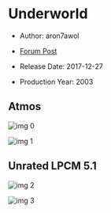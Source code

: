# Underworld

* Author: aron7awol

* [Forum Post](https://www.avsforum.com/threads/bass-eq-for-filtered-movies.2995212/post-56817980)

* Release Date: 2017-12-27
* Production Year: 2003

## Atmos

![img 0](https://i.imgur.com/K6niPg9.jpg)

![img 1](https://i.imgur.com/iSYUJcB.jpg)

## Unrated LPCM 5.1

![img 2](https://i.imgur.com/zGHOUC5.jpg)

![img 3](https://i.imgur.com/CZslvn6.png)

